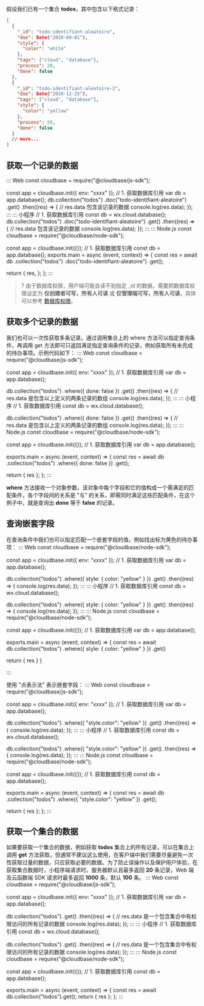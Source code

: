 假设我们已有一个集合 **todos**，其中包含以下格式记录：

```json
[
  {
    "_id": "todo-identifiant-aleatoire",
    "due": Date("2018-09-01"),
    "style": {
      "color": "white"
    },
    "tags": ["cloud", "database"],
    "process": 20,
    "done": false
  },
  {
    "_id": "todo-identifiant-aleatoire-2",
    "due": Date("2018-12-25"),
    "tags": ["cloud", "database"],
    "style": {
      "color": "yellow"
    },
    "process": 50,
    "done": false
  }
  // more...
]
```

## 获取一个记录的数据
<dx-codeblock>
:::  Web
const cloudbase = require("@cloudbase/js-sdk");

const app = cloudbase.init({
  env: "xxxx"
});
// 1. 获取数据库引用
var db = app.database();
db.collection("todos")
  .doc("todo-identifiant-aleatoire")
  .get()
  .then((res) => {
    // res.data 包含该记录的数据
    console.log(res.data);
  });
:::
:::  小程序
// 1. 获取数据库引用
const db = wx.cloud.database();
db.collection("todos")
  .doc("todo-identifiant-aleatoire")
  .get()
  .then((res) => {
    // res.data 包含该记录的数据
    console.log(res.data);
  });
:::
:::  Node.js
const cloudbase = require("@cloudbase/node-sdk");

const app = cloudbase.init({});
// 1. 获取数据库引用
const db = app.database();
exports.main = async (event, context) => {
  const res = await db
    .collection("todos")
    .doc("todo-identifiant-aleatoire")
    .get();

  return {
    res,
  };
};
:::
</dx-codeblock>

>? 由于数据库权限，用户端可能会读不到指定 \_id 的数据，需要把数据库权限设定为 **仅创建者可写，所有人可读** 或 **仅管理端可写，所有人可读**，具体可以参考 [数据库权限](https://cloud.tencent.com/document/product/876/19369#.E6.9D.83.E9.99.90.E6.8E.A7.E5.88.B6)。

## 获取多个记录的数据

我们也可以一次性获取多条记录。通过调用集合上的 where 方法可以指定查询条件，再调用 get 方法即可只返回满足指定查询条件的记录，例如获取所有未完成的待办事项。示例代码如下：
<dx-codeblock>
:::  Web
const cloudbase = require("@cloudbase/js-sdk");

const app = cloudbase.init({
  env: "xxxx"
});
// 1. 获取数据库引用
var db = app.database();

db.collection("todos")
  .where({
    done: false
  })
  .get()
  .then((res) => {
    // res.data 是包含以上定义的两条记录的数组
    console.log(res.data);
  });
:::
:::  小程序
// 1. 获取数据库引用
const db = wx.cloud.database();

db.collection("todos")
  .where({
    done: false
  })
  .get()
  .then((res) => {
    // res.data 是包含以上定义的两条记录的数组
    console.log(res.data);
  });
:::
:::  Node.js
const cloudbase = require("@cloudbase/node-sdk");

const app = cloudbase.init({});
// 1. 获取数据库引用
var db = app.database();

exports.main = async (event, context) => {
  const res = await db
    .collection("todos")
    .where({
      done: false
    })
    .get();

  return {
    res
  };
};
:::
</dx-codeblock>

**where** 方法接收一个对象参数，该对象中每个字段和它的值构成一个需满足的匹配条件，各个字段间的关系是 "与" 的关系，即需同时满足这些匹配条件，在这个例子中，就是查询出 **done** 等于 **false** 的记录。

## 查询嵌套字段

在查询条件中我们也可以指定匹配一个嵌套字段的值，例如找出标为黄色的待办事项：
<dx-codeblock>
:::  Web
const cloudbase = require("@cloudbase/node-sdk");

const app = cloudbase.init({
  env: "xxxx"
});
// 1. 获取数据库引用
var db = app.database();

db.collection("todos")
  .where({
    style: {
      color: "yellow"
    }
  })
  .get()
  .then((res) => {
    console.log(res.data);
  });
:::
:::  小程序
// 1. 获取数据库引用
const db = wx.cloud.database();

db.collection("todos")
  .where({
    style: {
      color: "yellow"
    }
  })
  .get()
  .then((res) => {
    console.log(res.data);
  });
:::
:::  Node.js
const cloudbase = require("@cloudbase/node-sdk");

const app = cloudbase.init({});
// 1. 获取数据库引用
var db = app.database();

exports.main = async (event, context) => {
  const res = await db.collection("todos")
    .where({
      style: {
        color: "yellow"
      }
    })
    .get()

  return {
    res
  }
}

:::
</dx-codeblock>

使用 "点表示法" 表示嵌套字段：
<dx-codeblock>
:::  Web
const cloudbase = require("@cloudbase/js-sdk");

const app = cloudbase.init({
  env: "xxxx"
});
// 1. 获取数据库引用
var db = app.database();

db.collection("todos")
  .where({
    "style.color": "yellow"
  })
  .get()
  .then((res) => {
    console.log(res.data);
  });
:::
:::  小程序
// 1. 获取数据库引用
const db = wx.cloud.database();

db.collection("todos")
  .where({
    "style.color": "yellow"
  })
  .get()
  .then((res) => {
    console.log(res.data);
  });
:::
:::  Node.js
const cloudbase = require("@cloudbase/node-sdk");

const app = cloudbase.init({});
// 1. 获取数据库引用
const db = app.database();

exports.main = async (event, context) => {
  const res = await db
    .collection("todos")
    .where({
      "style.color": "yellow"
    })
    .get();

  return {
    res
  };
};
:::
</dx-codeblock>

## 获取一个集合的数据

如果要获取一个集合的数据，例如获取 **todos** 集合上的所有记录，可以在集合上调用 **get** 方法获取，但通常不建议这么使用，在客户端中我们需要尽量避免一次性获取过量的数据，只应获取必要的数据。为了防止误操作以及保护用户体验，在获取集合数据时，小程序端请求时，服务器默认且最多返回 **20** 条记录，Web 端及云函数端 SDK 请求时最多返回 **1000** 条，默认 **100** 条。
<dx-codeblock>
:::  Web
const cloudbase = require("@cloudbase/js-sdk");

const app = cloudbase.init({
  env: "xxxx"
});
// 1. 获取数据库引用
var db = app.database();

db.collection("todos")
  .get()
  .then((res) => {
    // res.data 是一个包含集合中有权限访问的所有记录的数据
    console.log(res.data);
  });
:::
:::  小程序
// 1. 获取数据库引用
const db = wx.cloud.database();

db.collection("todos")
  .get()
  .then((res) => {
    // res.data 是一个包含集合中有权限访问的所有记录的数据
    console.log(res.data);
  });
:::
:::  Node.js
const cloudbase = require("@cloudbase/node-sdk");

const app = cloudbase.init({});
// 1. 获取数据库引用
const db = app.database();

exports.main = async (event, context) => {
  const res = await db.collection("todos").get();
  return {
    res
  };
};
:::
</dx-codeblock>
